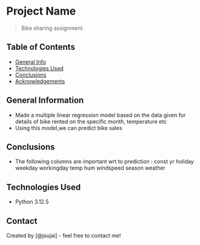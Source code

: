# Project Name
> Bike sharing assignment.


## Table of Contents
* [General Info](#general-information)
* [Technologies Used](#technologies-used)
* [Conclusions](#conclusions)
* [Acknowledgements](#acknowledgements)

<!-- You can include any other section that is pertinent to your problem -->

## General Information
- Made a multiple linear regression model based on the data given for details of bike rented on the specific month, temperature etc
- Using this model,we can predict bike sales

<!-- You don't have to answer all the questions - just the ones relevant to your project. -->

## Conclusions
- The following columns are important wrt to prediction : 
const
yr
holiday
weekday
workingday
temp
hum
windspeed
season
weather


<!-- You don't have to answer all the questions - just the ones relevant to your project. -->


## Technologies Used
- Python 3.12.5

<!-- As the libraries versions keep on changing, it is recommended to mention the version of library used in this project -->



## Contact
Created by [@jsujai] - feel free to contact me!


<!-- Optional -->
<!-- ## License -->
<!-- This project is open source and available under the [... License](). -->

<!-- You don't have to include all sections - just the one's relevant to your project -->